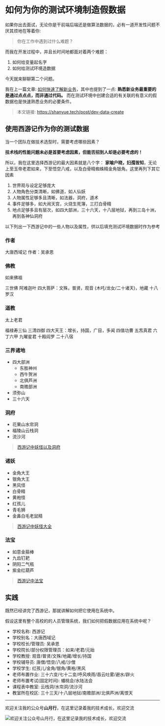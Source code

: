 # 如何为你的测试环境制造假数据

如果你出去面试，无论你是干前端后端还是做算法数据的，必有一道开发性问题不厌其烦地在等着你:

> 你在工作中遇到过什么难题？

而我在开发过程中，并且长时间地都面对着两个难题：

1. 如何给变量起名字
1. 如何给测试环境造数据

今天就来聊聊第二个问题。

我在上一篇文章: [如何快速了解新业务](https://shanyue.tech/post/business-get-started.html)，其中也提到了一点: **熟悉新业务最重要的是通过点点点，而非通过代码。** 而在测试环境中创建合适的有关联的有意义的假数据也是快速熟悉业务的必要条件。

<!--more-->

> 本文链接: https://shanyue.tech/post/dev-data-create

## 使用西游记作为你的测试数据

当一个团队在做技术选型时，需要考虑哪些因素？

**技术栈的性能问题未必是首要考虑因素，但能否招到人却是必要考虑的！**

所以，我在这里选择西游记的最大因素就是八个字： **家喻户晓，妇孺皆知**，无论上至玉帝老君如来，下至悟空八戒，以及白骨精蜘蛛精金角银角。这里再列下其它因素

1. 世界观与设定足够庞大
1. 人物角色分类清晰，如佛道，如人仙妖
1. 人物属性足够多且清晰，如法器，洞府，道术
1. 事件足够多，如大闹天宫，火烧生死簿，三打白骨精
1. 地点足够多且有层次，如四大部洲，三十六天，十八层地狱，再到三岛十洲，再到各神仙洞府

以下列出一下西游记中的一些人物以及属性，供以后填充测试环境数据时作为参考

### 作者

大唐西域记
作者：吴承恩

### 佛教

如来佛祖

三世佛
阿难迦叶
四大菩萨：文殊，普贤，观音 (木吒/龙女/二十诸天)，地藏
十八罗汉

### 道教

太上老君

福禄寿三仙
三清四御
四大天王：增长，持国，广目，多闻
四值功曹
五炁真君
六丁六甲
九曜星君
十殿阎罗
二十八宿

### 三界诸地

+ 四大部洲
    + 东胜神州
    + 西牛贺洲
    + 北俱芦洲
    + 南赡部洲
+ 须弥山
+ 三十六天

### 洞府

+ 花果山水帘洞
+ 福陵山云栈洞
+ 流沙河

> [西游记中妖怪以及洞府](https://zhidao.baidu.com/question/537189944.html)

### 诸妖

+ 金角大王
+ 银角大王
+ 黑风怪
+ 白骨精
+ 黄袍怪
+ 红孩儿
+ 青毛狮
+ 金鼻白毛老鼠精

> [西游记中妖怪大全](https://wenku.baidu.com/view/13cf403786c24028915f804d2b160b4e767f8109.html)

### 法宝

+ 如意金箍棒
+ 九齿钉耙
+ 阴阳二气瓶
+ 紫金红葫芦

> [西游记中法宝](https://zhidao.baidu.com/question/193328508.html)

## 实践

既然已经讲完了西游记，那就讲解如何把它使用在系统中。

假设这里有整个高校的的人员管理系统，我们如何把假数据应用在系统中呢？

+ 学校名称: 西游记
+ 学校别名：大唐西域记
+ 学校校长/管理员: 吴承恩
+ 学校院长/部分权限管理员：如来/老君/元始
+ 学校教授: 观音/普贤/文殊/地藏/增长/持国
+ 学校辅导员: 唐僧/悟空/八戒/沙僧
+ 学校学生: 红孩儿/金角/银角/黄袍/黑风
+ 老师布置作业: 三十六变/七十二变/呼风唤雨/吞云吐雾/避水/辟火
+ 老师布置考试(固定时间): 蟠桃会/水陆法会
+ 课程表中教室: 云栈洞/水帘洞/流沙河
+ 教室所在校区: 三十三天/十八层地狱/南赡部洲/北俱芦洲/离恨天

<hr/>

欢迎关注我的公众号**山月行**，在这里记录着我的技术成长，欢迎交流

![欢迎关注公众号山月行，在这里记录我的技术成长，欢迎交流](https://shanyue.tech/qrcode.jpg)
